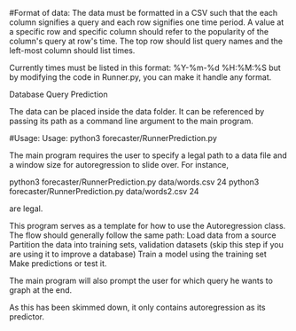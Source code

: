 
#Format of data:
The data must be formatted in a CSV such that the each column signifies a query and each row signifies one time period. A value at a specific row and specific column should refer to the popularity of the column's query at row's time. The top row should list query names and the left-most column should list times.

Currently times must be listed in this format:
%Y-%m-%d %H:%M:%S
but by modifying the code in Runner.py, you can make it handle any format.



Database Query Prediction

The data can be placed inside the data folder. It can be referenced by passing its path as a command line argument to the main program.

#Usage:
Usage: python3 forecaster/RunnerPrediction.py <path-to-data-file> <window-size>


The main program requires the user to specify a legal path to a data file and a window size for autoregression to slide over. For instance,

python3 forecaster/RunnerPrediction.py data/words.csv 24
python3 forecaster/RunnerPrediction.py data/words2.csv 24

are legal.



This program serves as a template for how to use the Autoregression class. The flow should generally follow the same path: 
Load data from a source
Partition the data into training sets, validation datasets (skip this step if you are using it to improve a database)
Train a model using the training set
Make predictions or test it.


The main program will also prompt the user for which query he wants to graph at the end.


As this has been skimmed down, it only contains autoregression as its predictor.